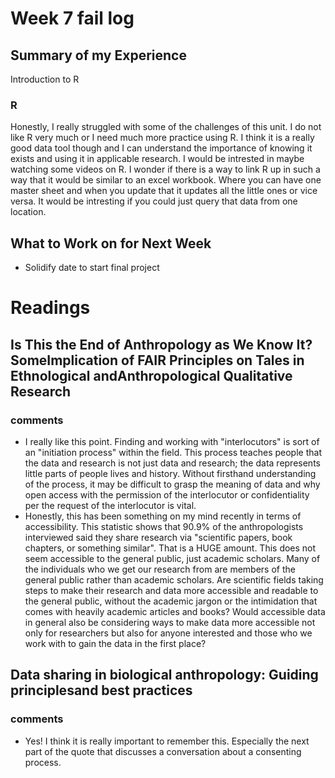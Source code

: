 # Week 7 fail log
## Summary of my Experience
Introduction to R

### R
Honestly, I really struggled with some of the challenges of this unit. I do not like R very much or I need much more practice using R. I think it is a really good data tool though and I can understand the importance of knowing it exists and using it in applicable research. I would be intrested in maybe watching some videos on R. 
I wonder if there is a way to link R up in such a way that it would be similar to an excel workbook. Where you can have one master sheet and when you update that it updates all the little ones or vice versa. It would be intresting if you could just query that data from one location.
## What to Work on for Next Week
- Solidify date to start final project

# Readings

## Is This the End of Anthropology as We Know It? SomeImplication of FAIR Principles on Tales in Ethnological andAnthropological Qualitative Research
### comments
- I really like this point. Finding and working with "interlocutors" is sort of an "initiation process" within the field. This process teaches people that the data and research is not just data and research; the data represents little parts of people lives and history. Without firsthand understanding of the process, it may be difficult to grasp the meaning of data and why open access with the permission of the interlocutor or confidentiality per the request of the interlocutor is vital.
- Honestly, this has been something on my mind recently in terms of accessibility. This statistic shows that 90.9% of the anthropologists interviewed said they share research via "scientific papers, book chapters, or something similar". That is a HUGE amount. This does not seem accessible to the general public, just academic scholars. Many of the individuals who we get our research from are members of the general public rather than academic scholars. Are scientific fields taking steps to make their research and data more accessible and readable to the general public, without the academic jargon or the intimidation that comes with heavily academic articles and books? Would accessible data in general also be considering ways to make data more accessible not only for researchers but also for anyone interested and those who we work with to gain the data in the first place?
##  Data sharing in biological anthropology: Guiding principlesand best practices
### comments
- Yes! I think it is really important to remember this. Especially the next part of the quote that discusses a conversation about a consenting process.


